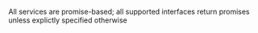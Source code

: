 

All services are promise-based; all supported interfaces return promises unless explictly specified otherwise
